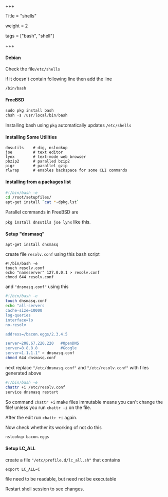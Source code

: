 +++

Title = "shells"

weight = 2

tags = ["bash", "shell"]

+++

#### Debian

Check the file`/etc/shells`

if it doesn't contain following line then add the line

```shell
/bin/bash
```

#### FreeBSD

````c++
sudo pkg install bash
chsh -s /usr/local/bin/bash
````

Installing bash using `pkg` automatically updates  `/etc/shells`

#### Installing Some Utilities

````
dnsutils	# dig, nslookup
joe			# text editor
lynx		# text-mode web browser
pbzip2		# paralled bzip2
pigz		# parallel gzip
rlwrap		# enables backspace for some CLI commands
````

#### Installing from a packages list

````bash
#!/bin/bash -e
cd /root/setupfiles/
apt-get install `cat *-dpkg.lst`
````

Parallel commands in FreeBSD are

`pkg install dnsutils joe lynx` like this.

#### Setup "dnsmasq"

`apt-get install dnsmasq`

create file `resolv.conf` using this bash script

````she
#!/bin/bash -e
touch resolv.conf
echo "nameserver" 127.0.0.1 > resolv.conf
chmod 644 resolv.conf
````

and `"dnsmasq.conf"` using this

````bash
#!/bin/bash -e
touch dnsmasq.conf
echo "all-servers
cache-size=10000
log-queries
interface=lo
no-resolv

address=/bacon.eggs/2.3.4.5

server=208.67.220.220	#OpenDNS
server=8.8.8.8			#Google
server=1.1.1.1" > dnsmasq.conf
chmod 644 dnsmasq.conf
````



next replace `"/etc/dnsmasq.conf"` and `"/etc/resolv.conf"` with files generated above

````bash
#!/bin/bash -e
chattr +i /etc/resolv.conf
service dnsmasq restart
````

So command `chattr +i` make files immutable means you can't change the file! unless you run `chattr -i` on the file.

After the edit run `chattr +i` again.

Now check whether its working of not do this

```bash
nslookup bacon.eggs
```

#### Setup LC_ALL

create a file `"/etc/profile.d/lc_all.sh"` that contains 

```
export LC_ALL=C
```

file need to be readable, but need not be executable

Restart shell session to see changes.